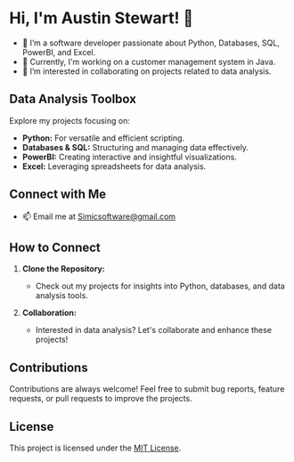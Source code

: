 # Hi, I'm Austin Stewart! 👋

- 👀 I’m a software developer passionate about Python, Databases, SQL, PowerBI, and Excel.
- 🌱 Currently, I'm working on a customer management system in Java.
- 💞️ I’m interested in collaborating on projects related to data analysis.

## Data Analysis Toolbox

Explore my projects focusing on:

- **Python:** For versatile and efficient scripting.
- **Databases & SQL:** Structuring and managing data effectively.
- **PowerBI:** Creating interactive and insightful visualizations.
- **Excel:** Leveraging spreadsheets for data analysis.

## Connect with Me

- 📫 Email me at Simicsoftware@gmail.com

## How to Connect

1. **Clone the Repository:**
   - Check out my projects for insights into Python, databases, and data analysis tools.

2. **Collaboration:**
   - Interested in data analysis? Let's collaborate and enhance these projects!

## Contributions

Contributions are always welcome! Feel free to submit bug reports, feature requests, or pull requests to improve the projects.

## License

This project is licensed under the [MIT License](LICENSE).
